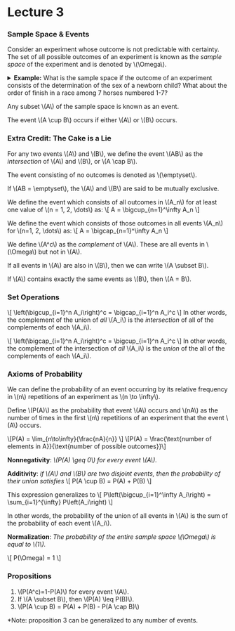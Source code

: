 # Lecture 3
### Sample Space & Events
Consider an experiment whose outcome is not predictable with certainty. The set of all possible outcomes of an experiment is known as the *sample space* of the experiment and is denoted by \\(\Omega\\).

<div class="ex">
<details>
<summary>
<strong>Example:</strong> What is the sample space if the outcome of an experiment consists of the determination of the sex of a newborn child? What about the order of finish in a race among 7 horses numbered 1-7?
</summary>

\\[
    \Omega = \\{ g, b \\}\\\\
    \Omega = \\{ \text{All } 7! \text{ permutations of } (1, 2, 3, 4, 5, 6, 7) \\}
\\]

</details>
</div>

Any subset \\(A\\) of the sample space is known as an event.

The event \\(A \cup B\\) occurs if either \\(A\\) or \\(B\\) occurs.
### Extra Credit: The Cake is a Lie

For any two events \\(A\\) and \\(B\\), we define the event \\(AB\\) as the *intersection* of \\(A\\) and \\(B\\), or \\(A \cap B\\).

The event consisting of no outcomes is denoted as \\(\emptyset\\).

If \\(AB = \emptyset\\), the \\(A\\) and \\(B\\) are said to be mutually exclusive.

We define the event which consists of all outcomes in \\(A_n\\) for at least one value of \\(n = 1, 2, \dots\\) as:
\\[
    A = \bigcup_{n=1}^\infty A_n
\\]

We define the event which consists of those outcomes in all events \\(A_n\\) for \\(n=1, 2, \dots\\) as:
\\[
    A = \bigcap_{n=1}^\infty A_n
\\]

We define \\(A^c\\) as the *complement* of \\(A\\). These are all events in \\(\Omega\\) but not in \\(A\\).

If all events in \\(A\\) are also in \\(B\\), then we can write \\(A \subset B\\).

If \\(A\\) contains exactly the same events as \\(B\\), then \\(A = B\\).

### Set Operations
\\[ \left(\bigcup_{i=1}^n A_i\right)^c = \bigcap_{i=1}^n A_i^c \\]
In other words, the complement of the union of *all* \\(A_i\\) is the *intersection* of all of the complements of each \\(A_i\\).

\\[ \left(\bigcap_{i=1}^n A_i\right)^c = \bigcup_{i=1}^n A_i^c \\]
In other words, the complement of the intersection of *all* \\(A_i\\) is the *union* of the all of the complements of each \\(A_i\\).

### Axioms of Probability

We can define the probability of an event occurring by its relative frequency in \\(n\\) repetitions of an experiment as \\(n \to \infty\\).

Define \\(P(A)\\) as the probability that event \\(A\\) occurs and \\(nA\\) as the number of times in the first \\(n\\) repetitions of an experiment that the event \\(A\\) occurs.

\\[P(A) = \lim_{n\to\infty}{\frac{nA}{n}} \\]
\\[P(A) = \frac{\text{number of elements in A}}{\text{number of possible outcomes}}\\]

<div class="def">

**Nonnegativity**: *\\(P(A) \geq 0\\) for every event \\(A\\).*
</div>

<div class="def">

**Additivity**: *if \\(A\\) and \\(B\\) are two disjoint events, then the probability of their union satisfies*
\\[
    P(A \cup B) = P(A) + P(B)
\\]

</div>

This expression generalizes to
\\[
    P\left(\bigcup_{i=1}^\infty A_i\right) = \sum_{i=1}^{\infty} P\left(A_i\right)
\\]

In other words, the probability of the union of all events in \\(A\\) is the sum of the probability of each event \\(A_i\\).

<div class="def">

**Normalization**: *The probability of the entire sample space \\(\Omega\\) is equal to \\(1\\).*

\\[
    P(\Omega) = 1
\\]

</div>

### Propositions
1. \\(P(A^c)=1-P(A)\\) for every event \\(A\\).
2. If \\(A \subset B\\), then \\(P(A) \leq P(B)\\).
3. \\(P(A \cup B) = P(A) + P(B) - P(A \cap B)\\)

*Note: proposition 3 can be generalized to any number of events.
